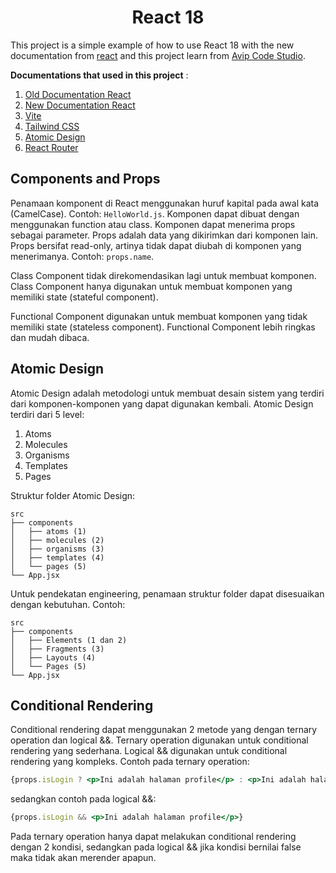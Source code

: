 <h1 style="text-align: center">React 18</h1>

This project is a simple example of how to use React 18 with the new documentation from [react](https://react.dev/) and this project learn from [Avip Code Studio](https://www.youtube.com/@vipcodestudio).

**Documentations that used in this project** :
1. [Old Documentation React](https://legacy.reactjs.org/)
2. [New Documentation React](https://react.dev/)
3. [Vite](https://vitejs.dev/)
4. [Tailwind CSS](https://tailwindcss.com/)
5. [Atomic Design](https://atomicdesign.bradfrost.com/)
6. [React Router](https://reactrouter.com/)

## Components and Props
Penamaan komponent di React menggunakan huruf kapital pada awal kata (CamelCase). Contoh: `HelloWorld.js`. Komponen dapat dibuat dengan menggunakan function atau class. Komponen dapat menerima props sebagai parameter. Props adalah data yang dikirimkan dari komponen lain. Props bersifat read-only, artinya tidak dapat diubah di komponen yang menerimanya. Contoh: `props.name`.

Class Component tidak direkomendasikan lagi untuk membuat komponen. Class Component hanya digunakan untuk membuat komponen yang memiliki state (stateful component).

Functional Component digunakan untuk membuat komponen yang tidak memiliki state (stateless component). Functional Component lebih ringkas dan mudah dibaca.

## Atomic Design
Atomic Design adalah metodologi untuk membuat desain sistem yang terdiri dari komponen-komponen yang dapat digunakan kembali. Atomic Design terdiri dari 5 level:
1. Atoms
2. Molecules
3. Organisms
4. Templates
5. Pages

Struktur folder Atomic Design:
```
src
├── components
│   ├── atoms (1)
│   ├── molecules (2)
│   ├── organisms (3)
│   ├── templates (4)
│   └── pages (5)
└── App.jsx
```

Untuk pendekatan engineering, penamaan struktur folder dapat disesuaikan dengan kebutuhan. Contoh:
```
src
├── components
│   ├── Elements (1 dan 2)
│   ├── Fragments (3)
│   ├── Layouts (4)
│   └── Pages (5)
└── App.jsx
```

## Conditional Rendering
Conditional rendering dapat menggunakan 2 metode yang dengan ternary operation dan logical &&. Ternary operation digunakan untuk conditional rendering yang sederhana. Logical && digunakan untuk conditional rendering yang kompleks.
Contoh pada ternary operation:
```jsx
{props.isLogin ? <p>Ini adalah halaman profile</p> : <p>Ini adalah halaman login</p>}
```
sedangkan contoh pada logical &&:
```jsx
{props.isLogin && <p>Ini adalah halaman profile</p>}
```
Pada ternary operation hanya dapat melakukan conditional rendering dengan 2 kondisi, sedangkan pada logical && jika kondisi bernilai false maka tidak akan merender apapun.